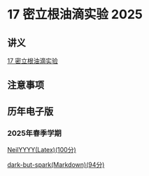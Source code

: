 # 17 密立根油滴实验 2025
## 讲义

[17 密立根油滴实验](./17.pdf)

## 注意事项


## 历年电子版

### 2025年春季学期

[NeilYYYY(Latex)(100分)](https://github.com/NeilYYYY/PHY104B_SUSTech_Experiments_of_Fundamental_Physics/tree/main/4_%E5%AF%86%E7%AB%8B%E6%A0%B9%E6%B2%B9%E6%BB%B4%E5%AE%9E%E9%AA%8C_100%E5%88%86)



[dark-but-spark(Markdown)(94分)](https://dark-but-spark.github.io/2025/03/18/PHY104B/17/)